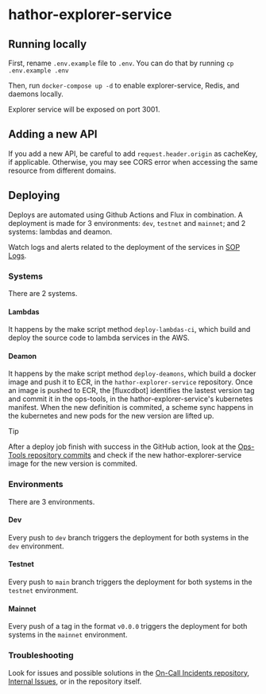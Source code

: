 # hathor-explorer-service

## Running locally

First, rename `.env.example` file to `.env`. You can do that by running `cp .env.example .env`

Then, run `docker-compose up -d` to enable explorer-service, Redis, and daemons locally.

Explorer service will be exposed on port 3001.

## Adding a new API

If you add a new API, be careful to add ```request.header.origin``` as cacheKey, if applicable. Otherwise, you may see CORS error when accessing the same resource from different domains.

## Deploying

Deploys are automated using Github Actions and Flux in combination. A deployment is made for 3 environments: `dev`, `testnet` and `mainnet`; and 2 systems: lambdas and deamon.

Watch logs and alerts related to the deployment of the services in [SOP Logs](https://github.com/HathorNetwork/ops-tools/blob/master/docs/sops/hathor-explorer-service.md#logs).

### Systems

There are 2 systems.

#### Lambdas

It happens by the make script method `deploy-lambdas-ci`, which build and deploy the source code to lambda services in the AWS.

#### Deamon

It happens by the make script method `deploy-deamons`, which build a docker image and push it to ECR, in the `hathor-explorer-service` repository. Once an image is pushed to ECR, the [fluxcdbot] identifies the lastest version tag and commit it in the ops-tools, in the hathor-explorer-service's kubernetes manifest. When the new definition is commited, a scheme sync happens in the kubernetes and new pods for the new version are lifted up.

>[!TIP]
>After a deploy job finish with success in the GitHub action, look at the [Ops-Tools repository commits](https://github.com/HathorNetwork/ops-tools/commits/master) and check if the new hathor-explorer-service image for the new version is commited.

### Environments

There are 3 environments.

#### Dev

Every push to `dev` branch triggers the deployment for both systems in the `dev` environment.

#### Testnet

Every push to `main` branch triggers the deployment for both systems in the `testnet` environment.

#### Mainnet

Every push of a tag in the format `v0.0.0` triggers the deployment for both systems in the `mainnet` environment.

### Troubleshooting

Look for issues and possible solutions in the [On-Call Incidents repository](https://github.com/HathorNetwork/on-call-incidents/issues?q=is:issue+explorer-service), [Internal Issues](https://github.com/HathorNetwork/internal-issues/issues?q=is:issue+is:open+explorer-service), or in the repository itself.
